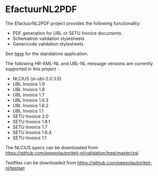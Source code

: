 # EfactuurNL2PDF

The EfactuurNL2PDF project provides the following functionality:
- PDF generation for UBL or SETU Invoice documents.
- Schematron validation stylesheets
- Genericode validation stylesheets

See [here](https://github.com/eluinstra/efactuur2pdf) for the standalone application.

The following HR-XML-NL and UBL-NL message versions are currently supported in this project :
- NLCIUS (si-ubl-2.0.3.5)
- UBL Invoice 1.9
- UBL Invoice 1.8
- UBL Invoice 1.7
- UBL Invoice 1.6.3
- UBL Invoice 1.6.2
- UBL Invoice 1.1
- SETU Invoice 2.0
- SETU Invoice 1.8.1
- SETU Invoice 1.7
- SETU Invoice 1.6.4
- SETU Invoice 1.1

The NLCIUS specs can be downloaded from https://github.com/peppolautoriteit-nl/validation/tree/master/xsl

Testfiles can be downloaded from https://github.com/peppolautoriteit-nl/testset

